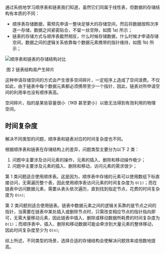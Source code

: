 通过系统地学习顺序表和链表我们知道，虽然它们同属于线性表，但数据的存储结构有本质的不同：

- 顺序表存储数据，需预先申请一整块足够大的存储空间，然后将数据按照次序逐一存储，数据之间紧密贴合，不留一丝空隙，如图 1a) 所示；
- 链表的存储方式与顺序表截然相反，什么时候存储数据，什么时候才申请存储空间，数据之间的逻辑关系依靠每个数据元素携带的指针维持，如图 1b) 所示；

![顺序表和链表的存储结构对比](http://c.biancheng.net/uploads/allimg/190426/1H249C49-0.gif)

​                                                                 图 2 链表结构易产生碎片

这种申请存储空间的方式会产生很多空间碎片，一定程序上造成了空间浪费。不仅如此，由于链表中每个数据元素都必须携带至少一个指针，因此，链表对所申请空间的利用率也没有顺序表高。

空间碎片，指的是某些容量很小（1KB 甚至更小）以致无法得到有效利用的物理空间。

## 时间复杂度

解决不同类型的问题，顺序表和链表对应的时间复杂度也不同。

根据顺序表和链表在存储结构上的差异，问题类型主要分为以下 2 类：

1. 问题中主要涉及访问元素的操作，元素的插入、删除和移动操作极少；
2. 问题中主要涉及元素的插入、删除和移动，访问元素的需求很少；


第 1 类问题适合使用顺序表。这是因为，顺序表中存储的元素可以使用数组下标直接访问，无需遍历整个表，因此使用顺序表访问元素的时间复杂度为 `O(1)`；而在链表中访问数据元素，需要从表头依次遍历，直到找到指定节点，花费的时间复杂度为 `O(n)`;

第 2 类问题则适合使用链表。链表中数据元素之间的逻辑关系靠的是节点之间的指针，当需要在链表中某处插入或删除节点时，只需改变相应节点的指针指向即可，无需大量移动元素，因此链表中插入、删除或移动数据所耗费的时间复杂度为 `O(1)`；而顺序表中，插入、删除和移动数据可能会牵涉到大量元素的整体移动，因此时间复杂度至少为 `O(n)`;

综上所述，不同类型的场景，选择合适的存储结构会使解决问题效率成倍数地提高。
